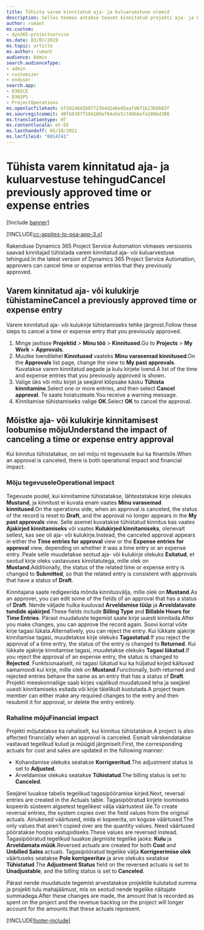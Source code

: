 ```yaml
---
title: Tühista varem kinnitatud aja- ja kuluarvestuse olemid
description: Selles teemas antakse teavet kinnitatud projekti aja- ja kuluarvestuse tehingute tühistamise kohta.
author: rumant
ms.custom:
- dyn365-projectservice
ms.date: 03/07/2019
ms.topic: article
ms.author: rumant
audience: Admin
search.audienceType:
- admin
- customizer
- enduser
search.app:
- D365CE
- D365PS
- ProjectOperations
ms.openlocfilehash: bf3d146d2b07723b4d2e6e85eafd6f1b23b8b83f
ms.sourcegitcommit: 40f68387f594180af64a5e5c748b6efa188bd300
ms.translationtype: HT
ms.contentlocale: et-EE
ms.lasthandoff: 05/10/2021
ms.locfileid: "6014741"
---
```

# <a name="cancel-previously-approved-time-or-expense-entries"></a><span data-ttu-id="11dad-103">Tühista varem kinnitatud aja- ja kuluarvestuse tehingud</span><span class="sxs-lookup"><span data-stu-id="11dad-103">Cancel previously approved time or expense entries</span></span>

[!include [banner](../includes/psa-now-project-operations.md)]

[!INCLUDE[cc-applies-to-psa-app-3.x](../includes/cc-applies-to-psa-app-3x.md)]

<span data-ttu-id="11dad-104">Rakenduse Dynamics 365 Project Service Automation viimases versioonis saavad kinnitajad tühistada varem kinnitatud aja- või kuluarvestuse tehinguid.</span><span class="sxs-lookup"><span data-stu-id="11dad-104">In the latest version of Dynamics 365 Project Service Automation, approvers can cancel time or expense entries that they previously approved.</span></span>

## <a name="cancel-a-previously-approved-time-or-expense-entry"></a><span data-ttu-id="11dad-105">Varem kinnitatud aja- või kulukirje tühistamine</span><span class="sxs-lookup"><span data-stu-id="11dad-105">Cancel a previously approved time or expense entry</span></span>

<span data-ttu-id="11dad-106">Varem kinnitatud aja- või kulukirje tühistamiseks tehke järgmist.</span><span class="sxs-lookup"><span data-stu-id="11dad-106">Follow these steps to cancel a time or expense entry that you previously approved.</span></span>

1. <span data-ttu-id="11dad-107">Minge jaotisse **Projektid** \> **Minu töö** \> **Kinnitused**.</span><span class="sxs-lookup"><span data-stu-id="11dad-107">Go to **Projects** \> **My Work** \> **Approvals**.</span></span>
2. <span data-ttu-id="11dad-108">Muutke loendilehel **Kinnitused** vaateks **Minu varasemad kinnitused**.</span><span class="sxs-lookup"><span data-stu-id="11dad-108">On the **Approvals** list page, change the view to **My past approvals**.</span></span> <span data-ttu-id="11dad-109">Kuvatakse varem kinnitatud aegade ja kulu kirjete loend.</span><span class="sxs-lookup"><span data-stu-id="11dad-109">A list of the time and expense entries that you previously approved is shown.</span></span>
3. <span data-ttu-id="11dad-110">Valige üks või mitu kirjet ja seejärel klõpsake käsku **Tühista kinnitamine**.</span><span class="sxs-lookup"><span data-stu-id="11dad-110">Select one or more entries, and then select **Cancel approval**.</span></span> <span data-ttu-id="11dad-111">Te saate hoiatusteate.</span><span class="sxs-lookup"><span data-stu-id="11dad-111">You receive a warning message.</span></span>
4. <span data-ttu-id="11dad-112">Kinnitamise tühistamiseks valige **OK**.</span><span class="sxs-lookup"><span data-stu-id="11dad-112">Select **OK** to cancel the approval.</span></span>

## <a name="understand-the-impact-of-canceling-a-time-or-expense-entry-approval"></a><span data-ttu-id="11dad-113">Mõistke aja- või kulukirje kinnitamisest loobumise mõju</span><span class="sxs-lookup"><span data-stu-id="11dad-113">Understand the impact of canceling a time or expense entry approval</span></span>

<span data-ttu-id="11dad-114">Kui kinnitus tühistatakse, on sel mõju nii tegevusele kui ka finantsile.</span><span class="sxs-lookup"><span data-stu-id="11dad-114">When an approval is canceled, there is both operational impact and financial impact.</span></span>

### <a name="operational-impact"></a><span data-ttu-id="11dad-115">Mõju tegevusele</span><span class="sxs-lookup"><span data-stu-id="11dad-115">Operational impact</span></span>

<span data-ttu-id="11dad-116">Tegevuste poolel, kui kinnitamine tühistatakse, lähtestatakse kirje olekuks **Mustand**, ja kinnitust ei kuvata enam vaates **Minu varasemad kinnitused**.</span><span class="sxs-lookup"><span data-stu-id="11dad-116">On the operations side, when an approval is canceled, the status of the record is reset to **Draft**, and the approval no longer appears in the **My past approvals** view.</span></span> <span data-ttu-id="11dad-117">Selle asemel kuvatakse tühistatud kinnitus kas vaates **Ajakirjed kinnitamiseks** või vaates **Kulukirjed kinnitamiseks**, olenevalt sellest, kas see oli aja- või kulukirje.</span><span class="sxs-lookup"><span data-stu-id="11dad-117">Instead, the canceled approval appears in either the **Time entries for approval** view or the **Expense entries for approval** view, depending on whether it was a time entry or an expense entry.</span></span> <span data-ttu-id="11dad-118">Peale selle muudetakse seotud aja- või kulukirje olekuks **Esitatud**, et seotud kirje oleks vastavuses kinnitatutega, mille olek on **Mustand**.</span><span class="sxs-lookup"><span data-stu-id="11dad-118">Additionally, the status of the related time or expense entry is changed to **Submitted**, so that the related entry is consistent with approvals that have a status of **Draft**.</span></span>

<span data-ttu-id="11dad-119">Kinnitajana saate redigeerida mõnda kinnitusvälja, mille olek on **Mustand**.</span><span class="sxs-lookup"><span data-stu-id="11dad-119">As an approver, you can edit some of the fields of an approval that has a status of **Draft**.</span></span> <span data-ttu-id="11dad-120">Nende väljade hulka kuuluvad **Arveldamise tüüp** ja **Arveldatavate tundide ajakirjed**.</span><span class="sxs-lookup"><span data-stu-id="11dad-120">These fields include **Billing Type** and **Billable Hours for Time Entries**.</span></span> <span data-ttu-id="11dad-121">Pärast muudatuste tegemist saate kirje uuesti kinnitada.</span><span class="sxs-lookup"><span data-stu-id="11dad-121">After you make changes, you can approve the record again.</span></span> <span data-ttu-id="11dad-122">Soovi korral võite kirje tagasi lükata.</span><span class="sxs-lookup"><span data-stu-id="11dad-122">Alternatively, you can reject the entry.</span></span> <span data-ttu-id="11dad-123">Kui lükkate ajakirje kinnitamise tagasi, muudetakse kirje olekuks **Tagastatud**.</span><span class="sxs-lookup"><span data-stu-id="11dad-123">If you reject the approval of a time entry, the status of the entry is changed to **Returned**.</span></span> <span data-ttu-id="11dad-124">Kui lükkate ajakirje kinnitamise tagasi, muudetakse olekuks **Tagasi lükatud**.</span><span class="sxs-lookup"><span data-stu-id="11dad-124">If you reject the approval of an expense entry, the status is changed to **Rejected**.</span></span> <span data-ttu-id="11dad-125">Funktsionaalselt, nii tagasi lükatud kui ka hüljatud kirjed käituvad samamoodi kui kirje, mille olek on **Mustand**.</span><span class="sxs-lookup"><span data-stu-id="11dad-125">Functionally, both returned and rejected entries behave the same as an entry that has a status of **Draft**.</span></span> <span data-ttu-id="11dad-126">Projekti meeskonnaliige saab kirjes vajalikud muudatused teha ja seejärel uuesti kinnitamiseks esitada või kirje täielikult kustutada.</span><span class="sxs-lookup"><span data-stu-id="11dad-126">A project team member can either make any required changes to the entry and then resubmit it for approval, or delete the entry entirely.</span></span>

### <a name="financial-impact"></a><span data-ttu-id="11dad-127">Rahaline mõju</span><span class="sxs-lookup"><span data-stu-id="11dad-127">Financial impact</span></span>

<span data-ttu-id="11dad-128">Projekti mõjutatakse ka rahaliselt, kui kinnitus tühistatakse.</span><span class="sxs-lookup"><span data-stu-id="11dad-128">A project is also affected financially when an approval is canceled.</span></span> <span data-ttu-id="11dad-129">Esmalt värskendatakse vastavad tegelikud kulud ja müügid järgmiselt.</span><span class="sxs-lookup"><span data-stu-id="11dad-129">First, the corresponding actuals for cost and sales are updated in the following manner:</span></span>

- <span data-ttu-id="11dad-130">Kohandamise olekuks seatakse **Korrigeeritud**.</span><span class="sxs-lookup"><span data-stu-id="11dad-130">The adjustment status is set to **Adjusted**.</span></span>
- <span data-ttu-id="11dad-131">Arveldamise olekuks seatakse **Tühistatud**.</span><span class="sxs-lookup"><span data-stu-id="11dad-131">The billing status is set to **Canceled**.</span></span>

<span data-ttu-id="11dad-132">Seejärel luuakse tabelis tegelikud tagasipööramise kirjed.</span><span class="sxs-lookup"><span data-stu-id="11dad-132">Next, reversal entries are created in the Actuals table.</span></span> <span data-ttu-id="11dad-133">Tagasipööratud kirjete loomiseks kopeerib süsteem algsetest tegelikest välja väärtustest üle.</span><span class="sxs-lookup"><span data-stu-id="11dad-133">To create reversal entries, the system copies over the field values from the original actuals.</span></span> <span data-ttu-id="11dad-134">Ainukesed väärtused, mida ei kopeerita, on koguse väärtused.</span><span class="sxs-lookup"><span data-stu-id="11dad-134">The only values that aren't copied over are the quantity values.</span></span> <span data-ttu-id="11dad-135">Need väärtused pööratakse hoopis vastupidiseks.</span><span class="sxs-lookup"><span data-stu-id="11dad-135">These values are reversed instead.</span></span> <span data-ttu-id="11dad-136">Tagasipööratud tegelikud luuakse järgmiste tegelike jaoks: **Kulu** ja **Arveldamata müük**.</span><span class="sxs-lookup"><span data-stu-id="11dad-136">Reversed actuals are created for both **Cost** and **Unbilled Sales** actuals.</span></span> <span data-ttu-id="11dad-137">Tagasipööratud tegelike välja **Korrigeerimise olek** väärtuseks seatakse **Pole korrigeeritav** ja arve olekuks seatakse **Tühistatud**.</span><span class="sxs-lookup"><span data-stu-id="11dad-137">The **Adjustment Status** field on the reversed actuals is set to **Unadjustable**, and the billing status is set to **Canceled**.</span></span>

<span data-ttu-id="11dad-138">Pärast nende muudatuste tegemist arvestatakse projektile kulutatud summa ja projekti tulu mahajäämust, mis on seotud nende tegelike näitajate summadega.</span><span class="sxs-lookup"><span data-stu-id="11dad-138">After these changes are made, the amount that is recorded as spent on the project and the revenue backlog on the project will longer account for the amounts that these actuals represent.</span></span>


[!INCLUDE[footer-include](../includes/footer-banner.md)]